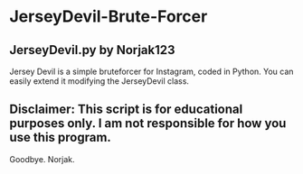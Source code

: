 # JerseyDevil-Brute-Forcer
JerseyDevil.py
	by Norjak123
--
Jersey Devil is a simple bruteforcer for Instagram, coded in Python.
You can easily extend it modifying the JerseyDevil class.

Disclaimer: This script is for educational purposes only.
	I am not responsible for how you use this program.
--
Goodbye. Norjak.
